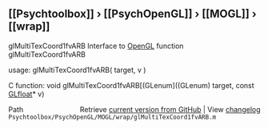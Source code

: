 ## [[Psychtoolbox]] &#8250; [[PsychOpenGL]] &#8250; [[MOGL]] &#8250; [[wrap]]

glMultiTexCoord1fvARB  Interface to [OpenGL](OpenGL) function glMultiTexCoord1fvARB  
  
usage:  glMultiTexCoord1fvARB( target, v )  
  
C function:  void glMultiTexCoord1fvARB[(GLenum]((GLenum) target, const [GLfloat](GLfloat)\* v)  




<div class="code_header" style="text-align:right;">
  <span style="float:left;">Path&nbsp;&nbsp;</span> <span class="counter">Retrieve <a href=
  "https://raw.github.com/Psychtoolbox-3/Psychtoolbox-3/beta/Psychtoolbox/PsychOpenGL/MOGL/wrap/glMultiTexCoord1fvARB.m">current version from GitHub</a> | View <a href=
  "https://github.com/Psychtoolbox-3/Psychtoolbox-3/commits/beta/Psychtoolbox/PsychOpenGL/MOGL/wrap/glMultiTexCoord1fvARB.m">changelog</a></span>
</div>
<div class="code">
  <code>Psychtoolbox/PsychOpenGL/MOGL/wrap/glMultiTexCoord1fvARB.m</code>
</div>

